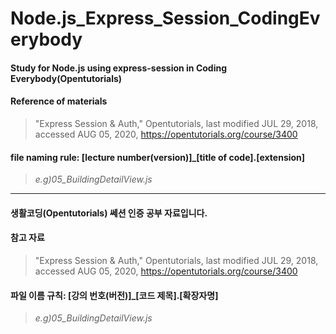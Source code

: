 # Node.js_Express_Session_CodingEverybody

#### Study for Node.js using express-session in Coding Everybody(Opentutorials)  

#### Reference of materials
>"Express Session & Auth," Opentutorials, last modified JUL 29, 2018, accessed AUG 05, 2020, <https://opentutorials.org/course/3400>

#### file naming rule: [lecture number(version)]_[title of code].[extension]
>_e.g)05_BuildingDetailView.js_

***

#### 생활코딩(Opentutorials) 쎄션 인증 공부 자료입니다.

#### 참고 자료
>"Express Session & Auth," Opentutorials, last modified JUL 29, 2018, accessed AUG 05, 2020, <https://opentutorials.org/course/3400>

#### 파일 이름 규칙: [강의 번호(버전)]_[코드 제목].[확장자명]
>_e.g)05_BuildingDetailView.js_


